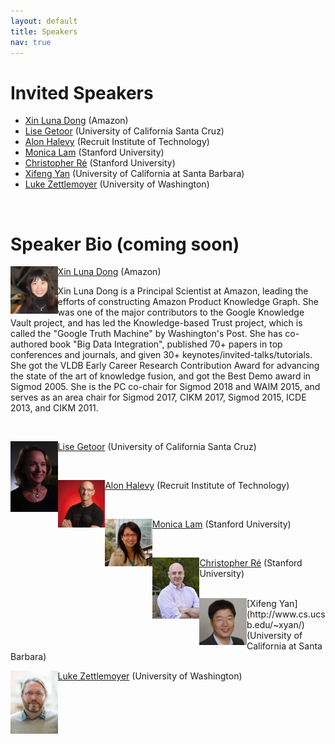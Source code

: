 ```yaml
---
layout: default
title: Speakers
nav: true
---
```


# Invited Speakers
+ [Xin Luna Dong](http://lunadong.com/)  (Amazon)
+ [Lise Getoor](https://getoor.soe.ucsc.edu/)  (University of California Santa Cruz)
+ [Alon Halevy](https://homes.cs.washington.edu/~alon/)  (Recruit Institute of Technology)
+ [Monica Lam](https://suif.stanford.edu/~lam/)  (Stanford University)
+ [Christopher Ré](https://cs.stanford.edu/people/chrismre/)  (Stanford University)
+ [Xifeng Yan](http://www.cs.ucsb.edu/~xyan/)  (University of California at Santa Barbara)
+ [Luke Zettlemoyer](https://www.cs.washington.edu/people/faculty/lsz)  (University of Washington)

<br>

# Speaker Bio (coming soon)

<img style="float: left" src="images/LunaDong.jpg" width="15%"> [Xin Luna Dong](http://lunadong.com/)  (Amazon)

Xin Luna Dong is a Principal Scientist at Amazon, leading the efforts of constructing Amazon Product Knowledge Graph. She was one of the major contributors to the Google Knowledge Vault project, and has led the Knowledge-based Trust project, which is called the "Google Truth Machine" by Washington's Post. She has co-authored book "Big Data Integration", published 70+ papers in top conferences and journals, and given 30+ keynotes/invited-talks/tutorials. She got the VLDB Early Career Research Contribution Award for advancing the state of the art of knowledge fusion, and got the Best Demo award in Sigmod 2005. She is the PC co-chair for Sigmod 2018 and WAIM 2015, and serves as an area chair for Sigmod 2017, CIKM 2017, Sigmod 2015, ICDE 2013, and CIKM 2011.

<br>

<img align="left" src="images/Lise.jpg" width="15%"> [Lise Getoor](https://getoor.soe.ucsc.edu/)  (University of California Santa Cruz)

<br>

<img align="left" src="images/Alon.jpg" width="15%"> [Alon Halevy](https://homes.cs.washington.edu/~alon/)  (Recruit Institute of Technology)

<br>

<img align="left" src="images/MonicaLam.jpg" width="15%"> [Monica Lam](https://suif.stanford.edu/~lam/)  (Stanford University)

<br>

<img align="left" src="images/ChrisRe.jpg" width="15%"> [Christopher Ré](https://cs.stanford.edu/people/chrismre/)  (Stanford University)

<br>
<img align="left" src="images/XifengYan.jpg" width="15%"> [Xifeng Yan](http://www.cs.ucsb.edu/~xyan/)  (University of California at Santa Barbara)


<br>

<img align="left" src="images/Luke.jpg" width="15%"> [Luke Zettlemoyer](https://www.cs.washington.edu/people/faculty/lsz)  (University of Washington)


<br>
